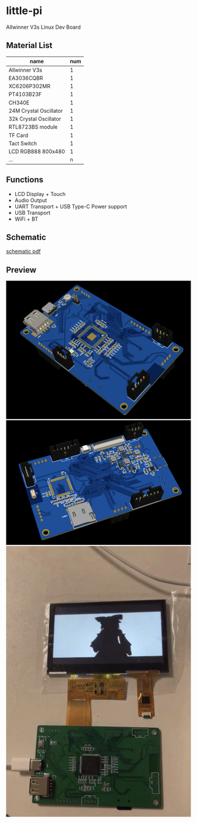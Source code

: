 # little-pi

Allwinner V3s Linux Dev Board

## Material List
|name|num|
|----|----|
|Allwinner V3s|1|
|EA3036CQBR|1|
|XC6206P302MR|1|
|PT4103B23F|1|
|CH340E|1|
|24M Crystal Oscillator|1|
|32k Crystal Oscillator|1|
|RTL8723BS module|1|
|TF Card|1|
|Tact Switch|1|
|LCD RGB888 800x480|1|
|...|n|

## Functions
- LCD Display + Touch
- Audio Output
- UART Transport + USB Type-C Power support
- USB Transport
- WiFi + BT

## Schematic
[schematic pdf](SCH_Schematic-Little-Pi-Core-Borad.pdf)

## Preview
![preview1](little-pi-preview-1.png)
![preview2](little-pi-preview-2.png)
![preview3](little-pi-preview-3.jpg)
